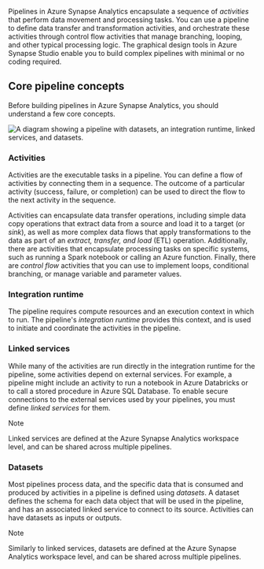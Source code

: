 Pipelines in Azure Synapse Analytics encapsulate a sequence of *activities* that perform data movement and processing tasks. You can use a pipeline to define data transfer and transformation activities, and orchestrate these activities through control flow activities that manage branching, looping, and other typical processing logic. The graphical design tools in Azure Synapse Studio enable you to build complex pipelines with minimal or no coding required.

## Core pipeline concepts

Before building pipelines in Azure Synapse Analytics, you should understand a few core concepts.

![A diagram showing a pipeline with datasets, an integration runtime, linked services, and datasets.](../media/pipeline-concepts.png)

### Activities

Activities are the executable tasks in a pipeline. You can define a flow of activities by connecting them in a sequence. The outcome of a particular activity (success, failure, or completion) can be used to direct the flow to the next activity in the sequence.

Activities can encapsulate data transfer operations, including simple data copy operations that extract data from a source and load it to a target (or *sink*), as well as more complex data flows that apply transformations to the data as part of an *extract, transfer, and load* (ETL) operation. Additionally, there are activities that encapsulate processing tasks on specific systems, such as running a Spark notebook or calling an Azure function. Finally, there are *control flow* activities that you can use to implement loops, conditional branching, or manage variable and parameter values.

### Integration runtime

The pipeline requires compute resources and an execution context in which to run. The pipeline's *integration runtime* provides this context, and is used to initiate and coordinate the activities in the pipeline.

### Linked services

While many of the activities are run directly in the integration runtime for the pipeline, some activities depend on external services. For example, a pipeline might include an activity to run a notebook in Azure Databricks or to call a stored procedure in Azure SQL Database. To enable secure connections to the external services used by your pipelines, you must define *linked services* for them.

> [!NOTE]
> Linked services are defined at the Azure Synapse Analytics workspace level, and can be shared across multiple pipelines.

### Datasets

Most pipelines process data, and the specific data that is consumed and produced by activities in a pipeline is defined using *datasets*. A dataset defines the schema for each data object that will be used in the pipeline, and has an associated linked service to connect to its source. Activities can have datasets as inputs or outputs.

> [!NOTE]
> Similarly to linked services, datasets are defined at the Azure Synapse Analytics workspace level, and can be shared across multiple pipelines.

